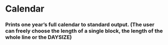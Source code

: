 # Calendar
### Prints one year’s full calendar to standard output. (The user can freely choose the length of a single block, the length of the whole line or the DAYSIZE)

